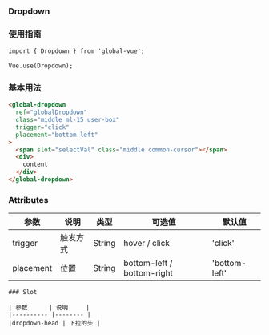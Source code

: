 ### Dropdown

### 使用指南
```html
import { Dropdown } from 'global-vue';

Vue.use(Dropdown);

```
### 基本用法
```html
<global-dropdown
  ref="globalDropdown"
  class="middle ml-15 user-box"
  trigger="click"
  placement="bottom-left"
>
  <span slot="selectVal" class="middle common-cursor"></span>
  <div>
    content
  </div>
</global-dropdown>

```
### Attributes

| 参数      | 说明    | 类型      | 可选值       | 默认值   |
|---------- |-------- |---------- |-------------  |-------- |
| trigger  | 触发方式    |   String  | hover / click |  'click' |
| placement  | 位置    | String   | bottom-left / bottom-right|  'bottom-left' |
```
### Slot

| 参数      | 说明     |
|---------- |-------- |
|dropdown-head | 下拉的头 |
